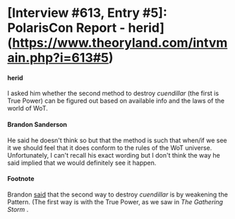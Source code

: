 # [Interview #613, Entry #5]: PolarisCon Report - herid](https://www.theoryland.com/intvmain.php?i=613#5)

#### herid

I asked him whether the second method to destroy
*cuendillar*
(the first is True Power) can be figured out based on available info and the laws of the world of WoT.

#### Brandon Sanderson

He said he doesn't think so but that the method is such that when/if we see it we should feel that it does conform to the rules of the WoT universe. Unfortunately, I can't recall his exact wording but I don't think the way he said implied that we would definitely see it happen.

#### Footnote

Brandon
[said](http://www.theoryland.com/intvmain.php?i=468#14)
that the second way to destroy
*cuendillar*
is by weakening the Pattern. (The first way is with the True Power, as we saw in
*The Gathering Storm*
.

